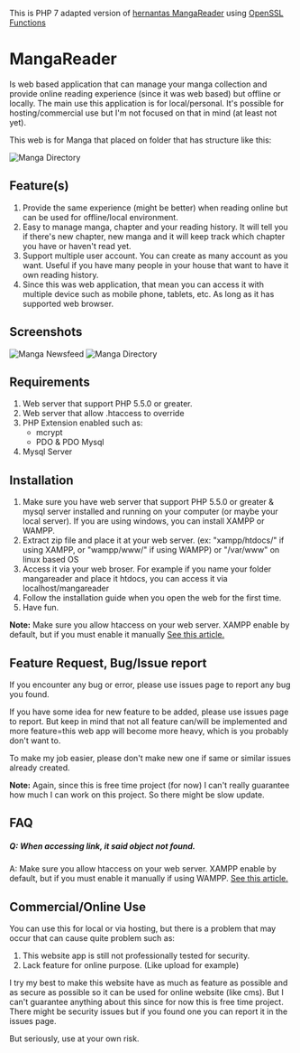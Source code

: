 This is PHP 7 adapted version of [hernantas MangaReader](https://github.com/hernantas/MangaReader) using [OpenSSL Functions](https://php.net/manual/en/ref.openssl.php)


MangaReader
=========

Is web based application that can manage your manga collection and provide online reading experience (since it was web based) but offline or locally. The main use this application is for local/personal. It's possible for hosting/commercial use but I'm not focused on that in mind (at least not yet).

This web is for Manga that placed on folder that has structure like this:

![Manga Directory](http://i.imgur.com/Z9qxn5A.png)

Feature(s)
----------
1. Provide the same experience (might be better) when reading online but can be used for offline/local environment.
2. Easy to manage manga, chapter and your reading history. It will tell you if there's new chapter, new manga and it will keep track which chapter you have or haven't read yet.
3. Support multiple user account. You can create as many account as you want. Useful if you have many people in your house that want to have it own reading history.
4. Since this was web application, that mean you can access it with multiple device such as mobile phone, tablets, etc. As long as it has supported web browser.

Screenshots
-----------

![Manga Newsfeed](http://i.imgur.com/DdQ7iU1.png)
![Manga Directory](http://i.imgur.com/2CCKHwG.png)

Requirements
------------
1. Web server that support PHP 5.5.0 or greater.
2. Web server that allow .htaccess to override
3. PHP Extension enabled such as:
    - mcrypt
    - PDO & PDO Mysql
4. Mysql Server

Installation
------------
1. Make sure you have web server that support PHP 5.5.0 or greater & mysql server installed and running on your computer (or maybe your local server). If you are using windows, you can install XAMPP or WAMPP.
2. Extract zip file and place it at your web server. (ex: "xampp/htdocs/" if using XAMPP, or "wampp/www/" if using WAMPP) or "/var/www" on linux based OS
3. Access it via your web broser. For example if you name your folder mangareader and place it htdocs, you can access it via localhost/mangareader
4. Follow the installation guide when you open the web for the first time.
5. Have fun.

**Note:** Make sure you allow htaccess on your web server. XAMPP enable by default, but if you must enable it manually [See this article.](http://stackoverflow.com/questions/4321990/htaccess-not-working-on-wamp)

Feature Request, Bug/Issue report
----------------
If you encounter any bug or error, please use issues page to report any bug you found.

If you have some idea for new feature to be added, please use issues page to report. But keep in mind that not all feature can/will be implemented and more feature=this web app will become more heavy, which is you probably don't want to.

To make my job easier, please don't make new one if same or similar issues already created.

**Note:** Again, since this is free time project (for now) I can't really guarantee how much I can work on this project. So there might be slow update.

FAQ
-----
##### Q: When accessing link, it said object not found.
A:  Make sure you allow htaccess on your web server. XAMPP enable by default, but if you must enable it manually if using WAMPP. [See this article.](http://stackoverflow.com/questions/4321990/htaccess-not-working-on-wamp)

Commercial/Online Use
--------------
You can use this for local or via hosting, but there is a problem that may occur that can cause quite problem such as:

1. This website app is still not professionally tested for security.
2. Lack feature for online purpose. (Like upload for example)

I try my best to make this website have as much as feature as possible and as secure as possible so it can be used for online website (like cms). But I can't guarantee anything about this since for now this is free time project. There might be security issues but if you found one you can report it in the issues page.

But seriously, use at your own risk.
